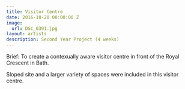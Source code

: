 ```yaml
---
title: Visitor Centre
date: 2016-10-20 00:00:00 Z
image:
  url: DSC_0391.jpg
layout: artists
description: Second Year Project (4 weeks) 
---
```

Brief: To create a contexually aware visitor centre in front of the Royal Crescent in Bath.

Sloped site and a larger variety of spaces were included in this visitor centre.

